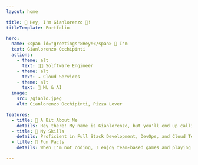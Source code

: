 ```yaml
---
layout: home

title: 👋 Hey, I'm Gianlorenzo 🍕! 
titleTemplate: Portfolio

hero:
  name: <span id="greetings">Hey!</span> 👋 I'm
  text: Gianlorenzo Occhipinti 
  actions:
    - theme: alt
      text: 👨‍💻 Solftware Engineer
    - theme: alt
      text: ☁️ Cloud Services
    - theme: alt
      text: 🧠 ML & AI
  image:
    src: /gianlo.jpeg
    alt: Gianlorenzo Occhipinti, Pizza Lover

features:
  - title: 📖 A Bit About Me
    details: Hey there! My name is Gianlorenzo, but you'll end up calling me Gianlo. I'm a <span id="agePlaceholder">XX</span>-year-old MSc graduate. I am currently working as a Software Engineer at Renuo AG in Zürich 🇨🇭 <br><br> Besides my work, I love working on projects to broaden my vision and serve as the CTO of a startup, driving innovation and technology 🚀🔥
  - title: 🎯 My Skills
    details: Proficient in Full Stack Development, DevOps, and Cloud Technologies, with foundational expertise in Artificial Intelligence and Data Visualization 🤖📊 <br><br> My entrepreneurial skills focus on cost-optimizing 💰 every process and pioneering new solutions. 🚀
  - title: 🍕 Fun Facts
    details: When I'm not coding, I enjoy team-based games and playing chess ♟️. I'm into finance 📈 and love exploring market trends. Food is a big passion, and of course, pizza 🍕 is my favorite!  <br><br> Whether it's new tech, games, or culinary delights, I bring enthusiasm 🤩 to everything I do.

---
```


<style>
:root {
  --vp-home-hero-image-background-image: linear-gradient(-45deg, #bd34fe 50%, #47caff 50%);
  --vp-home-hero-image-filter: blur(44px);
  --vp-home-hero-image-border-radius: 20px;
}

.text {
  background: -webkit-linear-gradient(120deg, #bd34fe 30%, #41d1ff);
  -webkit-background-clip: text;
  background-clip: text;
  -webkit-text-fill-color: transparent;
}

@media (min-width: 640px) {
  :root {
    --vp-home-hero-image-filter: blur(56px);
  }
}

@media (min-width: 960px) {
  :root {
    --vp-home-hero-image-filter: blur(68px);
  }
}

.VPImage {
    -webkit-animation: droplet 8s ease-in-out infinite;
    animation: droplet 8s ease-in-out infinite;
    border: 3px solid #2d2e32;
}

@keyframes droplet {
    0% {
      border-radius: 50% 50% 50% 50% / 50% 50% 50% 50%; 
    }
    25% {
      border-radius: 45% 55% 55% 45% / 55% 60% 40% 45%; 
    }
    50% {
      border-radius: 40% 60% 60% 40% / 40% 60% 60% 40%; 
    }
    75% {
      border-radius: 45% 55% 55% 45% / 55% 45% 55% 45%; 
    }
    100% {
      border-radius: 50% 50% 50% 50% / 50% 50% 50% 50%; 
    }
}

  #greetings {
    white-space: nowrap;
    overflow: hidden;
  }
</style>

<script setup>
  import { onMounted } from 'vue'

  const names = ["Hey!", "Ciao!", "Hallo!", "Hola!", "Salut!", "Hej!"];
  let currentIndex = 0;
  let charIndex = 0;
  let deleting = false;

  const typeSpeed = 100; 
  const deleteSpeed = 50;
  const delayBetween = 5000;

  function typeWriter() {
    const currentName = names[currentIndex];
    const heroNameElement = document.getElementById('greetings');

    if (!heroNameElement) {
      return;
    }

    if (deleting) {
      heroNameElement.textContent = currentName.substring(0, charIndex - 1);
      charIndex--;
      if (charIndex === 0) {
        deleting = false;
        currentIndex = (currentIndex + 1) % names.length;
        setTimeout(typeWriter, 500);
      } else {
        setTimeout(typeWriter, deleteSpeed);
      }
    } else {
      heroNameElement.textContent = currentName.substring(0, charIndex + 1);
      charIndex++;
      if (charIndex === currentName.length) {
        deleting = true;
        setTimeout(typeWriter, delayBetween);
      } else {
        setTimeout(typeWriter, typeSpeed);
      }
    }
  }

  function setAge() {
    // Yes, I am a very lazy person, but that is also my virtue

    const BDAY = "10-14-1998";
    const diff = new Date(new Date() - new Date(BDAY))
    const age = diff.getUTCFullYear() - 1970;
    agePlaceholder.textContent = age;
  }


onMounted(() => {
  typeWriter();
  setAge();
});

</script>

<!--@include: ./parts/experience.md-->
<!--@include: ./parts/highlighted_projects.md-->
<!--@include: ./parts/education.md-->


